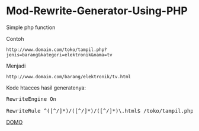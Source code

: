 Mod-Rewrite-Generator-Using-PHP
===============================

Simple php function

Contoh

    http://www.domain.com/toko/tampil.php?jenis=barang&kategori=elektronik&nama=tv

Menjadi

    http://www.domain.com/barang/elektronik/tv.html

Kode htacces hasil generatenya:
<pre>
RewriteEngine On

RewriteRule ^([^/]*)/([^/]*)/([^/]*)\.html$ /toko/tampil.php?jenis=$1&kategori=$2&nama=$3 [L]
</pre>

<a href="http://ibacor.com/media/mod-rewrite-generator/">DOMO</a>
